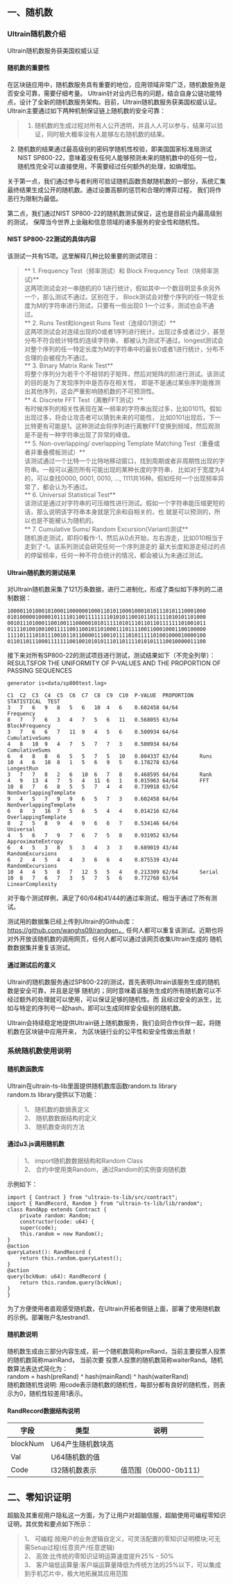 ## 一、随机数

### Ultrain随机数介绍  
Ultrain随机数服务获美国权威认证  
#### 随机数的重要性  
在区块链应用中，随机数服务具有重要的地位，应用领域非常广泛，随机数服务是否安全可靠，需要仔细考量。
Ultrain针对业内已有的问题，结合自身公链功能特点，设计了全新的随机数服务架构。目前，Ultrain随机数服务获美国权威认证。  
Ultrain主要通过如下两种机制保证链上随机数的安全可靠：  
>1.	随机数的生成过程对所有人公开透明，并且人人可以参与，结果可以验证，同时极大概率没有人能够左右随机数的结果。
2.	随机数的结果通过最高级别的密码学随机性校验，即美国国家标准局测试NIST SP800-22，意味着没有任何人能够预测未来的随机数中的任何一位，随机性完全可以直接使用，不需要经过任何额外的处理，如熵增加。  

关于第一点，我们通过参与者利用可验证随机函数贡献随机数的一部分，系统汇集最终结果生成公开的随机数。通过设置高额的惩罚和合理的博弈过程，
我们将作恶行为限制为最低。  

第二点，我们通过NIST SP800-22的随机数测试保证，这也是目前业内最高级别的测试，
保障当今世界上金融和信息领域的诸多服务的安全性和随机性。  

#### NIST SP800-22测试的具体内容  
该测试一共有15项。这里解释几种比较重要的测试项目：  

>** 1.	Frequency Test（频率测试）和 Block Frequency Test（块频率测试)**  
这两项测试会对一串随机的0 1进行统计，假如其中一个数目明显多余另外一个，那么测试不通过。区别在于，
Block测试会对整个序列的任一特定长度为M的字符串进行测试，只要有一些出现0 1一个过多，测试也会不通过。  
** 2.	Runs Test和longest Runs Test（连续0/1测试）**  
这两项测试会对连续出现的0或者1序列进行统计。出现过多或者过少，甚至分布不符合统计特性的连续字符串，
都被认为测试不通过。longest测试会对整个序列的任一特定长度为M的字符串中的最长0或者1进行统计，分布不合理的会被视为不通过。  
** 3.	Binary Matrix Rank Test**  
将整个序列分为若干个不相邻的子矩阵，然后对矩阵的阶进行测试。该测试的目的是为了发现序列中是否存在相关性，
即是不是通过某些序列能推测出其他序列，这会严重影响随机数的不可预测性。  
** 4.	Discrete FFT Test（离散FFT测试）**  
有时候序列的相关性表现在某一频率的字符串出现过多，比如01011。假如出现过多，将会让攻击者可以猜到未来的可能性，
比如0101出现后，下一比特更有可能是1。这种测试会将序列进行离散FFT变换到频域，然后观测是不是有一种字符串出现了异常的峰值。  
** 5.	Non-overlapping/ overlapping Template Matching Test（重叠或者非重叠模板测试）**  
该测试通过一个比特一个比特地移动窗口，找到周期或者非周期性出现的字符串。一般可以遍历所有可能出现的某种长度的字符串，
比如对于宽度为4的，可以查找0000, 0001, 0010, …, 1111共16种。假如任何一个出现频率异常了，都会认为不通过。  
** 6.	Universal Statistical Test**  
该测试是通过对字符串的可压缩性进行测试。假如一个字符串能压缩更短的话，那么说明该字符串本身就是冗余和自相关的，也
就是可以预测的，所以也是不能被认为随机的。  
** 7.	Cumulative Sums/ Random Excursion(Variant)测试**  
随机游走测试，即将0看作-1，然后从0点开始，左右游走，比如010相当于走到了-1。该系列测试会研究任何一个序列游走的
最大长度和游走经过的点的停留频率，任何一种不符合统计的情况，都会被认为未通过测试。  

#### Ultrain随机数的测试结果  
对Ultrain随机数采集了121万条数据，进行二进制化，形成了类似如下序列的二进制数据：  
```
1000011010001010001100000010001101011000100010101110101110001000
0101000001000010111101100111111110101011001011011111010101101000
0010111010001100100111000001010111110101110110110111111101001011
0111101001001001111100110010110100011101111001100010001100100000
1111011110101110010110110000111001011110101111101001000010000100
0110110111000111111100100101010111011011110101011110010000011100
```  

接下来对所有SP800-22的测试项目进行测试，测试结果如下（不完全列举）：  
RESULTSFOR THE UNIFORMITY OF P-VALUES AND THE PROPORTION OF PASSING SEQUENCES  

	generator is<data/sp800test.log>  
```
C1  C2  C3  C4  C5  C6  C7  C8  C9  C10  P-VALUE  PROPORTION  STATISTICAL  TEST
3   7   6   9   8   5   6   10  4   6    0.602458 64/64       Frequency
8   7   7   6   3   4   7   5   6   11   0.568055 63/64       BlockFrequency
3   7   6   6   7   11  9   4   5   6    0.500934 64/64       CumulativeSums
4   8   10  9   4   7   5   7   7   3    0.500934 64/64       CumulativeSums
6   4   8   8   6   5   5   7   5   10   0.804337 63/64       Runs
10  4   6   10  8   1   5   6   9   5    0.178278 63/64       LongestRun
3   7   7   8   2   6   10  6   7   8    0.468595 64/64       Rank
4   9   13  4   7   5   4   11  6   1    0.015963 64/64       FFT
10  8   7   6   8   5   5   7   4   4    0.739918 63/64       NonOverlappingTemplate
9   4   5   7   9   9   6   5   7   3    0.602458 64/64       NonOverlappingTemplate
6   8   3   16  7   5   6   5   4   4    0.014216 62/64       OverlappingTemplate
8   2   5   8   9   4   9   6   6   7    0.534146 64/64       Universal
4   5   6   7   9   7   6   7   5   8    0.931952 63/64       ApproximateEntropy
6   4   5   3   8   5   3   4   3   3    0.689019 43/44       RandomExcursions
6   2   4   5   4   4   3   6   6   4    0.875539 43/44       RandomExcursions
10  4   4   5   8   7   12  5   5   4    0.213309 62/64       Serial
10  8   7   6   7   3   5   7   5   6    0.772760 63/64       LinearComplexity
```
对于每个测试样例，满足了60/64和41/44的通过率测试，相当于通过了所有测试。  

测试用的数据集已经上传到Ultrain的Github库：https://github.com/wanghs09/randgen，
任何人都可以重复该测试。近期也将对外开放该随机数的调用网页，任何人都可以通过该网页收集Ultrain生成的
随机数数据集并重复该测试。  

#### 通过测试后的意义  
Ultrain的随机数服务通过SP800-22的测试，首先表明Ultrain该服务生成的随机数是安全可靠，并且是足够
随机的；同时意味着该服务生成的所有随机数可以不经过额外的处理就可以使用，可以保证足够的随机性。而
且经过安全的派生，比如与特定的序列号一起hash，即可以生成同样安全级别的随机数。  

Ultrain会持续稳定地提供Ultrain链上随机数服务，我们会同合作伙伴一起，将随机数在区块链中应用开来，
为区块链行业的公平性和安全性做出贡献！  

### 系统随机数使用说明
#### 随机数函数库
Ultrain在ultrain-ts-lib里面提供随机数库函数random.ts library  
random.ts library提供以下功能：  
>1、	随机数的数据表定义  
2、	随机数数据结构的定义  
3、	随机数查询的方法  

#### 通过u3.js调用随机数  
>1、	import随机数数据结构和Random Class  
2、	合约中使用类Random，通过Random的实例查询随机数  

示例如下：  
```
import { Contract } from "ultrain-ts-lib/src/contract";
import { RandRecord, Random } from "ultrain-ts-lib/lib/random";
class RandApp extends Contract {
	private random: Random;
	constructor(code: u64) {
	super(code);
	this.random = new Random();
}
@action
queryLatest(): RandRecord {
	return this.random.queryLatest();
}
@action
query(bckNum: u64): RandRecord {
	return this.random.query(bckNum);
}
}
```  

为了方便使用者直观感受随机数，在Ultrain开拓者侧链上面，部署了使用随机数的示例。部署账户名testrand1.  

#### 随机数说明  
随机数生成由三部分内容生成，前一个随机数简称preRand，当前主要投票人投票的随机数简称mainRand， 当前次要
投票人投票的随机数简称waiterRand。随机数算法表达式简化为：  
	random = hash(preRand) ^ hash(mainRand) ^ hash(waiterRand)  
随机数随机性说明: 用code表示随机数的随机性，每部分都有良好的随机性，则表示为0，随机性较差用1表示。  

#### RandRecord数据结构说明

| 字段     | 类型        | 说明   |
| -------- | ---------------| ----- |
| blockNum |U64产生随机数块高  |      |
| Val      |U64随机数的值|      |
| Code     |I32随机数表示 |   值范围（0b000-0b111) |

## 二、零知识证明  
超脑及其重视用户隐私这一方面，为了让用户对超脑信服，超脑使用可编程零知识证明，其优势和要点如下所示：  

>1、	可编程:按用户的业务逻辑自定义，可灵活配置的零知识证明模块;可无需Setup过程(任意资产/任意逻辑)  
2、	高效:比传统的零知识证明运算速度提升25% - 50%  
3、	客户端低运算量:客户端运算量降低为传统方法的25%以下，可以集成到手机芯片中，极大地拓展其应用范围  

